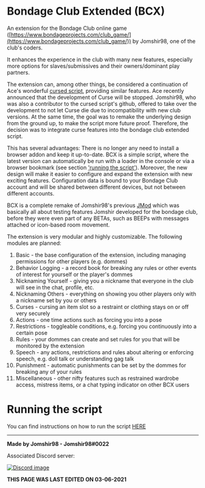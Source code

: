 # Bondage Club Extended (BCX)

An extension for the Bondage Club online game ([https://www.bondageprojects.com/club_game/](https://www.bondageprojects.com/club_game/)) by Jomshir98, one of the club's coders.

It enhances the experience in the club with many new features, especially more options for slaves/submissives and their owners/dominant play partners.

The extension can, among other things, be considered a continuation of Ace's wonderful [cursed script](https://github.com/ace-1331/ace12401-cursedscript), providing similar features. Ace recently announced that the development of Curse will be stopped. Jomshir98, who was also a contributor to the cursed script's github, offered to take over the development to not let Curse die due to incompatibility with new club versions. At the same time, the goal was to remake the underlying design from the ground up, to make the script more future proof. Therefore, the decision was to integrate curse features into the bondage club extended script.

This has several advantages: There is no longer any need to install a browser addon and keep it up-to-date. BCX is a simple script, where the latest version can automatically be run with a loader in the console or via a browser bookmark (see section ['running the script'](#running-the-script)). Moreover, the new design will make it easier to configure and expand the extension with new exciting features. Configuration data is bound to your Bondage Club account and will be shared between different devices, but not between different accounts.

BCX is a complete remake of Jomshir98's previous [JMod](https://github.com/jomshir98/testing) which was basically all about testing features Jomshir developed for the bondage club, before they were even part of any BETAs, such as BEEPs with messages attached or icon-based room movement.

The extension is very modular and highly customizable. The following modules are planned:
1. Basic - the base configuration of the extension, including managing permissions for other players (e.g. dommes)
2. Behavior Logging - a record book for breaking any rules or other events of interest for yourself or the player's dommes
3. Nicknaming Yourself - giving you a nickname that everyone in the club will see in the chat, profile, etc.
4. Nicknaming Others - everything on showing you other players only with a nickname set by you or others
5. Curses - cursing an item slot so a restraint or clothing stays on or off very securely
6. Actions - one time actions such as forcing you into a pose
7. Restrictions - toggleable conditions, e.g. forcing you continuously into a certain pose
8. Rules - your dommes can create and set rules for you that will be monitored by the extension
9. Speech - any actions, restrictions and rules about altering or enforcing speech, e.g. doll talk or understanding gag talk
10. Punishment - automatic punishments can be set by the dommes for breaking any of your rules
11. Miscellaneous - other nifty features such as restrained wardrobe access, mistress items, or a chat typing indicator on other BCX users

# Running the script

You can find instructions on how to run the script [HERE](https://jomshir98.github.io/bondage-club-extended/)

-----------------------------------------------
**Made by Jomshir98 - Jomshir98#0022**

Associated Discord server:

[![Discord image](https://discordapp.com/api/guilds/842082194209112074/widget.png?style=banner1)](https://discord.gg/SHJMjEh9VH)

**THIS PAGE WAS LAST EDITED ON 03-06-2021**
